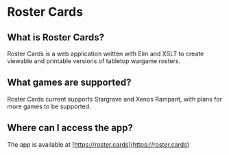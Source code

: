# Roster Cards

## What is Roster Cards?

Roster Cards is a web application written with Elm and XSLT to create viewable and printable versions of tabletop wargame rosters.

## What games are supported?

Roster Cards current supports Stargrave and Xenos Rampant, with plans for more games to be supported.

## Where can I access the app?

The app is available at [https://roster.cards](https://roster.cards)
